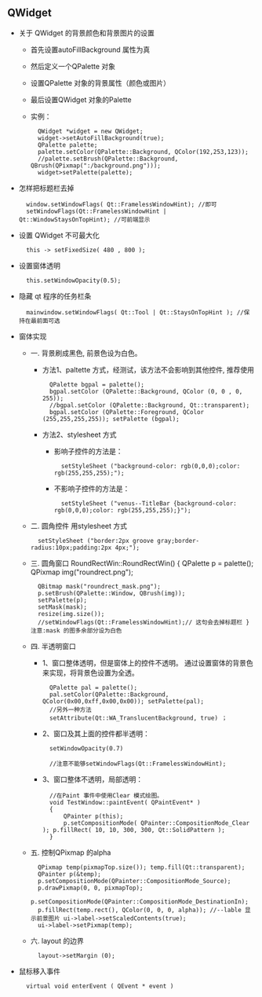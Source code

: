 ## QWidget
- 关于 QWidget 的背景颜色和背景图片的设置
	- 首先设置autoFillBackground 属性为真
	- 然后定义一个QPalette 对象
	- 设置QPalette 对象的背景属性（颜色或图片）
	- 最后设置QWidget 对象的Palette
	- 实例：

            QWidget *widget = new QWidget;
            widget->setAutoFillBackground(true);
            QPalette palette;
            palette.setColor(QPalette::Background, QColor(192,253,123));
            //palette.setBrush(QPalette::Background, QBrush(QPixmap(":/background.png")));
            widget>setPalette(palette);

- 怎样把标题栏去掉

		window.setWindowFlags( Qt::FramelessWindowHint); //即可
		setWindowFlags(Qt::FramelessWindowHint | Qt::WindowStaysOnTopHint); //可前端显示

- 设置 QWidget 不可最大化

		this -> setFixedSize( 480 , 800 );

- 设置窗体透明

		this.setWindowOpacity(0.5);

- 隐藏 qt 程序的任务栏条

		mainwindow.setWindowFlags( Qt::Tool | Qt::StaysOnTopHint ); //保持在最前面可选
 

- 窗体实现
	- 一. 背景刷成黑色, 前景色设为白色。
		- 方法1、paltette 方式，经测试，该方法不会影响到其他控件, 推荐使用 

                QPalette bgpal = palette();
                bgpal.setColor (QPalette::Background, QColor (0, 0 , 0, 255));
                //bgpal.setColor (QPalette::Background, Qt::transparent);
                bgpal.setColor (QPalette::Foreground, QColor (255,255,255,255)); setPalette (bgpal);

		- 方法2、stylesheet 方式 
			- 影响子控件的方法是：

					setStyleSheet ("background-color: rgb(0,0,0);color: rgb(255,255,255);");
			- 不影响子控件的方法是：

					setStyleSheet ("venus--TitleBar {background-color: rgb(0,0,0);color: rgb(255,255,255);}");

	- 二. 圆角控件 用stylesheet 方式

			setStyleSheet ("border:2px groove gray;border-radius:10px;padding:2px 4px;");

	- 三. 圆角窗口 RoundRectWin::RoundRectWin() { QPalette p = palette(); QPixmap img("roundrect.png");

            QBitmap mask("roundrect_mask.png");
            p.setBrush(QPalette::Window, QBrush(img));
            setPalette(p);
            setMask(mask);
            resize(img.size());
            //setWindowFlags(Qt::FramelessWindowHint);// 这句会去掉标题栏 } 注意:mask 的图多余部分设为白色

	- 四. 半透明窗口
		- 1、窗口整体透明，但是窗体上的控件不透明。 通过设置窗体的背景色来实现，将背景色设置为全透。

                QPalette pal = palette();
                pal.setColor(QPalette::Background, QColor(0x00,0xff,0x00,0x00)); setPalette(pal); 
				//另外一种方法
	 			setAttribute(Qt::WA_TranslucentBackground, true) ；
		- 2、窗口及其上面的控件都半透明：

				setWindowOpacity(0.7)

				//注意不能够setWindowFlags(Qt::FramelessWindowHint); 

		- 3、窗口整体不透明，局部透明：

                //在Paint 事件中使用Clear 模式绘图。
                void TestWindow::paintEvent( QPaintEvent* )
                { 
                    QPainter p(this);
                    p.setCompositionMode( QPainter::CompositionMode_Clear ); p.fillRect( 10, 10, 300, 300, Qt::SolidPattern ); 
                }

	- 五. 控制QPixmap 的alpha

            QPixmap temp(pixmapTop.size()); temp.fill(Qt::transparent);
            QPainter p(&temp);
            p.setCompositionMode(QPainter::CompositionMode_Source);
            p.drawPixmap(0, 0, pixmapTop);
            p.setCompositionMode(QPainter::CompositionMode_DestinationIn);
            p.fillRect(temp.rect(), QColor(0, 0, 0, alpha)); //--lable 显示前景图片 ui->label->setScaledContents(true);
            ui->label->setPixmap(temp);

	- 六. layout 的边界 
	
    		layout->setMargin (0);

- 鼠标移入事件

		virtual void enterEvent ( QEvent * event )